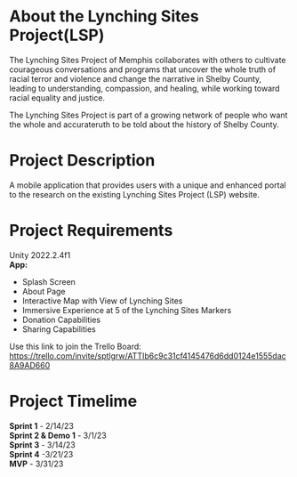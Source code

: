 # About the Lynching Sites Project(LSP)
The Lynching Sites Project of Memphis collaborates with others to cultivate courageous conversations and programs that uncover the whole truth of racial terror and violence and change the narrative in Shelby County, leading to understanding, compassion, and healing, while working toward racial equality and justice.

The Lynching Sites Project is part of a growing network of people who want the whole and accurateruth to be told about the history of Shelby County. 

# Project Description
A mobile application that provides users with a unique and enhanced portal to the research on the existing Lynching Sites Project (LSP) website.
 
 # Project Requirements
Unity 2022.2.4f1 <br />
<b>App:</b>
* Splash Screen
* About Page
* Interactive Map with View of Lynching Sites
* Immersive Experience at 5 of the Lynching Sites Markers
* Donation Capabilities
* Sharing Capabilities

Use this link to join the Trello Board: https://trello.com/invite/sptlgrw/ATTIb6c9c31cf4145476d6dd0124e1555dac8A9AD660

 # Project Timelime
<b>Sprint 1</b> - 2/14/23 <br />
<b>Sprint 2 & Demo 1</b> - 3/1/23 <br />
<b>Sprint 3</b> - 3/14/23 <br />
<b>Sprint 4</b> -3/21/23 <br />
<b>MVP</b> - 3/31/23 <br />
